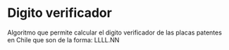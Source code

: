 # Digito verificador
Algoritmo que permite calcular el digito verificador de las placas patentes en Chile que son de la forma: LLLL.NN
